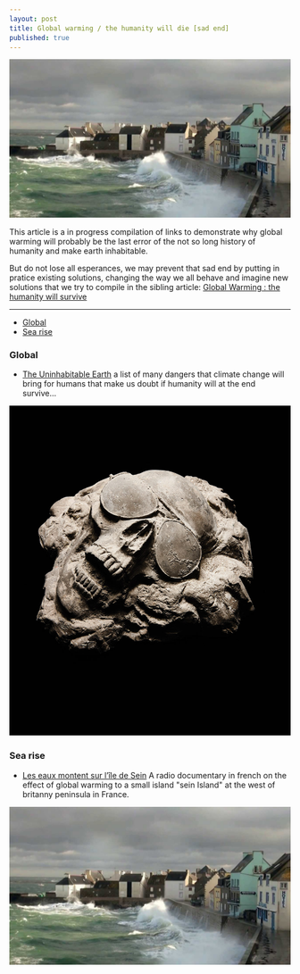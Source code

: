 ```yaml
---
layout: post
title: Global warming / the humanity will die [sad end]
published: true
---
```


<a href="http://dev.sebastienlucas.com/global-warming-we-will-die/" title="global warning consequence"><img src="../images/global-warming-ile-de-sein.jpg"></a>

This article is a in progress compilation of links to demonstrate why global warming will probably be the last error of the not so long history of humanity and make earth inhabitable.

But do not lose all esperances, we may prevent that sad end by putting in pratice existing solutions, changing the way we all behave and imagine new solutions that we try to compile in the sibling article: [Global Warming : the humanity will survive](http://dev.sebastienlucas.com/global-warming-we-will-survive)

<hr/>

<ul>
  <li>
    <a href="#global">Global</a>
  </li>
  <li>
   <a href="#sea-rise">Sea rise</a>
  </li>
</ul> 
 
<h3 id="global">Global</h3>

* [The Uninhabitable Earth](http://nymag.com/daily/intelligencer/2017/07/climate-change-earth-too-hot-for-humans.html") a list of many dangers that climate change will bring for humans that make us doubt if humanity will at the end survive...

<a href="http://nymag.com/daily/intelligencer/2017/07/climate-change-earth-too-hot-for-humans.html"><img src="../images/global-warming-inhabitable-earth.jpg"></a>

<h3 id="sea-rise">Sea rise</h3>

* [Les eaux montent sur l’île de Sein](https://www.franceculture.fr/emissions/lheure-du-documentaire/lheure-du-documentaire-lundi-24-juillet-2017) A radio documentary in french on the effect of global warming to a small island "sein Island" at the west of britanny peninsula in France.

<a href="https://www.franceculture.fr/emissions/lheure-du-documentaire/lheure-du-documentaire-lundi-24-juillet-2017" title="ile de sein and global warming"><img src="../images/global-warming-ile-de-sein.jpg"></a>



